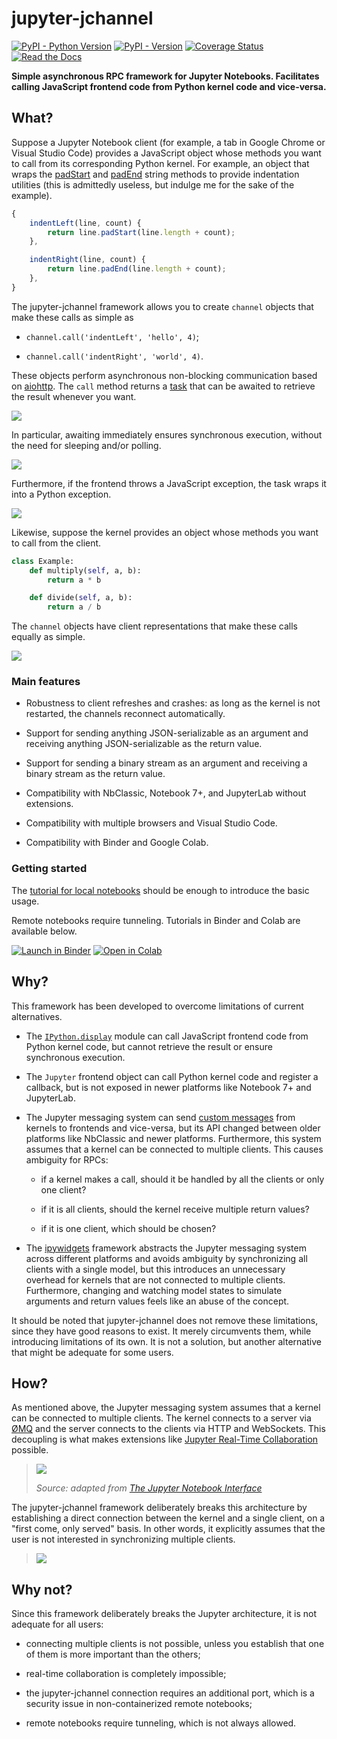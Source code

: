 jupyter-jchannel
================

[![PyPI - Python Version](https://img.shields.io/pypi/pyversions/jupyter-jchannel)](https://devguide.python.org/versions/)
[![PyPI - Version](https://img.shields.io/pypi/v/jupyter-jchannel)](https://pypi.org/project/jupyter-jchannel/)
[![Coverage Status](https://coveralls.io/repos/github/hashiprobr/jupyter-jchannel/badge.svg)](https://coveralls.io/github/hashiprobr/jupyter-jchannel)
[![Read the Docs](https://readthedocs.org/projects/jupyter-jchannel/badge/)](http://jupyter-jchannel.readthedocs.io)

**Simple asynchronous RPC framework for Jupyter Notebooks. Facilitates calling
JavaScript frontend code from Python kernel code and vice-versa.**


What?
-----

Suppose a Jupyter Notebook client (for example, a tab in Google Chrome or Visual
Studio Code) provides a JavaScript object whose methods you want to call from
its corresponding Python kernel. For example, an object that wraps the
[padStart](https://developer.mozilla.org/docs/Web/JavaScript/Reference/Global_Objects/String/padStart)
and
[padEnd](https://developer.mozilla.org/docs/Web/JavaScript/Reference/Global_Objects/String/padEnd)
string methods to provide indentation utilities (this is admittedly useless, but
indulge me for the sake of the example).

``` js
{
    indentLeft(line, count) {
        return line.padStart(line.length + count);
    },

    indentRight(line, count) {
        return line.padEnd(line.length + count);
    },
}
```

The jupyter-jchannel framework allows you to create `channel` objects that make
these calls as simple as

* `channel.call('indentLeft', 'hello', 4)`;

* `channel.call('indentRight', 'world', 4)`.

These objects perform asynchronous non-blocking communication based on
[aiohttp](https://github.com/aio-libs/aiohttp). The `call` method returns a
[task](https://docs.python.org/3/library/asyncio-task.html#asyncio.Task) that
can be awaited to retrieve the result whenever you want.

![](docs/source/img/notebook_capture_1.png)

In particular, awaiting immediately ensures synchronous execution, without the
need for sleeping and/or polling.

![](docs/source/img/notebook_capture_2.png)

Furthermore, if the frontend throws a JavaScript exception, the task wraps it
into a Python exception.

![](docs/source/img/notebook_capture_3.png)

Likewise, suppose the kernel provides an object whose methods you want to call
from the client.

``` py
class Example:
    def multiply(self, a, b):
        return a * b

    def divide(self, a, b):
        return a / b
```

The `channel` objects have client representations that make these calls equally
as simple.

![](docs/source/img/console_capture_1.png)

### Main features

* Robustness to client refreshes and crashes: as long as the kernel is not
  restarted, the channels reconnect automatically.

* Support for sending anything JSON-serializable as an argument and receiving
  anything JSON-serializable as the return value.

* Support for sending a binary stream as an argument and receiving a binary
  stream as the return value.

* Compatibility with NbClassic, Notebook 7+, and JupyterLab without extensions.

* Compatibility with multiple browsers and Visual Studio Code.

* Compatibility with Binder and Google Colab.

### Getting started

The [tutorial for local
notebooks](https://github.com/hashiprobr/jupyter-jchannel/blob/main/examples/local.ipynb)
should be enough to introduce the basic usage.

Remote notebooks require tunneling. Tutorials in Binder and Colab are available
below.

[![Launch in Binder](https://mybinder.org/badge_logo.svg)](https://mybinder.org/v2/gh/hashiprobr/jupyter-jchannel/main?labpath=examples%2Fremote-binder.ipynb)
[![Open in Colab](https://colab.research.google.com/assets/colab-badge.svg)](https://colab.research.google.com/github/hashiprobr/jupyter-jchannel/blob/master/examples/remote-colab.ipynb)


Why?
----

This framework has been developed to overcome limitations of current
alternatives.

* The
  [`IPython.display`](https://ipython.readthedocs.io/en/stable/api/generated/IPython.display.html#module-IPython.display)
  module can call JavaScript frontend code from Python kernel code, but cannot
  retrieve the result or ensure synchronous execution.

* The `Jupyter` frontend object can call Python kernel code and register a
  callback, but is not exposed in newer platforms like Notebook 7+ and
  JupyterLab.

* The Jupyter messaging system can send [custom
  messages](https://jupyter-client.readthedocs.io/en/latest/messaging.html#custom-messages)
  from kernels to frontends and vice-versa, but its API changed between older
  platforms like NbClassic and newer platforms. Furthermore, this system assumes
  that a kernel can be connected to multiple clients. This causes ambiguity for
  RPCs:

  + if a kernel makes a call, should it be handled by all the clients or only
    one client?

  + if it is all clients, should the kernel receive multiple return values?

  + if it is one client, which should be chosen?

* The [ipywidgets](https://github.com/jupyter-widgets/ipywidgets) framework
  abstracts the Jupyter messaging system across different platforms and avoids
  ambiguity by synchronizing all clients with a single model, but this
  introduces an unnecessary overhead for kernels that are not connected to
  multiple clients. Furthermore, changing and watching model states to simulate
  arguments and return values feels like an abuse of the concept.

It should be noted that jupyter-jchannel does not remove these limitations,
since they have good reasons to exist. It merely circumvents them, while
introducing limitations of its own. It is not a solution, but another
alternative that might be adequate for some users.


How?
----

As mentioned above, the Jupyter messaging system assumes that a kernel can be
connected to multiple clients. The kernel connects to a server via
[ØMQ](https://zeromq.org/) and the server connects to the clients via HTTP and
WebSockets. This decoupling is what makes extensions like [Jupyter Real-Time
Collaboration](https://github.com/jupyterlab/jupyter-collaboration) possible.

> ![](docs/source/img/notebook_components_2.drawio.png)
>
> *Source: adapted from [The Jupyter Notebook Interface](https://docs.jupyter.org/en/latest/projects/architecture/content-architecture.html#the-jupyter-notebook-interface)*

The jupyter-jchannel framework deliberately breaks this architecture by
establishing a direct connection between the kernel and a single client, on a
"first come, only served" basis. In other words, it explicitly assumes that the
user is not interested in synchronizing multiple clients.

> ![](docs/source/img/notebook_components_3.drawio.png)


Why not?
--------

Since this framework deliberately breaks the Jupyter architecture, it is not
adequate for all users:

* connecting multiple clients is not possible, unless you establish that one of
  them is more important than the others;

* real-time collaboration is completely impossible;

* the jupyter-jchannel connection requires an additional port, which is a
  security issue in non-containerized remote notebooks;

* remote notebooks require tunneling, which is not always allowed.
